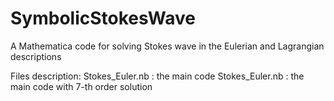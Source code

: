# SymbolicStokesWave
A Mathematica code for solving Stokes wave in the Eulerian and Lagrangian descriptions

Files description:
Stokes_Euler.nb : the main code
Stokes_Euler.nb : the main code with 7-th order solution

